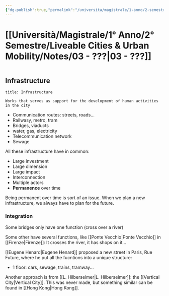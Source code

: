 ```yaml
---
{"dg-publish":true,"permalink":"/universita/magistrale/1-anno/2-semestre/liveable-cities-and-urban-mobility/notes/03/","tags":["UNI"]}
---
```


# [[Università/Magistrale/1° Anno/2° Semestre/Liveable Cities & Urban Mobility/Notes/03 - ???\|03 - ???]]

```table-of-contents
```


## Infrastructure

```ad-Definizione
title: Infrastructure

Works that serves as support for the development of human activities in the city

```


- Communication routes: streets, roads...
- Railwasy, metro, tram
- Bridges, viaducts
- water, gas, electricity
- Telecommunication network
- Sewage

All these infrastructure have in common:
- Large investment
- Large dimension
- Large impact
- Interconnection
- Multiple actors
- **Permanence** over time

Being permanent over time is sort of an issue. When we plan a new infrastructure, we always have to plan for the future.

### Integration

Some bridges only have one function (cross over a river)

Some other have several functions, like [[Ponte Vecchio\|Ponte Vecchio]] in [[Firenze\|Firenze]]: It crosses the river, it has shops on it...

[[Eugene Henard\|Eugene Henard]] proposed a new street in Paris, Rue Future, where he put all the fucntions into a unique structure:
- 1 floor: cars, sewage, trains, tramway...

Another approach is from [[L. Hilberseimer\|L. Hilberseimer]]: the [[Vertical City\|Vertical City]]. This was never made, but something similar can be found in [[Hong Kong\|Hong Kong]].


